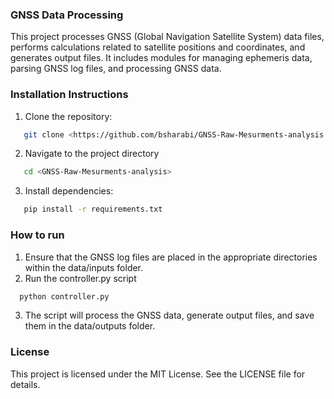 ### GNSS Data Processing

This project processes GNSS (Global Navigation Satellite System) data files, performs calculations related to satellite positions and coordinates, and generates output files. It includes modules for managing ephemeris data, parsing GNSS log files, and processing GNSS data.

### Installation Instructions

1. Clone the repository:
```bash
   git clone <https://github.com/bsharabi/GNSS-Raw-Mesurments-analysis.git>
```
2. Navigate to the project directory
```bash  
   cd <GNSS-Raw-Mesurments-analysis>
```
3. Install dependencies:
```bash  
   pip install -r requirements.txt
```
### How to run
1. Ensure that the GNSS log files are placed in the appropriate directories within the data/inputs folder. 
2. Run the controller.py script
```bash
  python controller.py
```
3. The script will process the GNSS data, generate output files, and save them in the data/outputs folder.


### License
This project is licensed under the MIT License. See the LICENSE file for details.